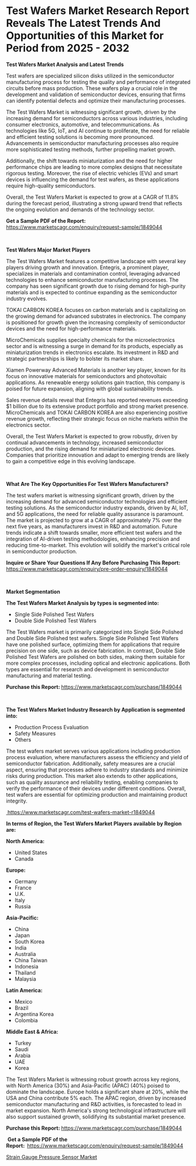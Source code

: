 <p><h1>Test Wafers Market Research Report Reveals The Latest Trends And Opportunities of this Market for Period from 2025 - 2032</h1></p><p><strong>Test Wafers Market Analysis and Latest Trends</strong></p>
<p><p>Test wafers are specialized silicon disks utilized in the semiconductor manufacturing process for testing the quality and performance of integrated circuits before mass production. These wafers play a crucial role in the development and validation of semiconductor devices, ensuring that firms can identify potential defects and optimize their manufacturing processes.</p><p>The Test Wafers Market is witnessing significant growth, driven by the increasing demand for semiconductors across various industries, including consumer electronics, automotive, and telecommunications. As technologies like 5G, IoT, and AI continue to proliferate, the need for reliable and efficient testing solutions is becoming more pronounced. Advancements in semiconductor manufacturing processes also require more sophisticated testing methods, further propelling market growth.</p><p>Additionally, the shift towards miniaturization and the need for higher performance chips are leading to more complex designs that necessitate rigorous testing. Moreover, the rise of electric vehicles (EVs) and smart devices is influencing the demand for test wafers, as these applications require high-quality semiconductors.</p><p>Overall, the Test Wafers Market is expected to grow at a CAGR of 11.8% during the forecast period, illustrating a strong upward trend that reflects the ongoing evolution and demands of the technology sector.</p></p>
<p><strong>Get a Sample PDF of the Report:&nbsp;</strong> <a href="https://www.marketscagr.com/enquiry/request-sample/1849044?utm_campaign=2318&utm_medium=2&utm_source=Github&utm_content=ia&utm_term=11022025&utm_id=test-wafers">https://www.marketscagr.com/enquiry/request-sample/1849044</a></p>
<p>&nbsp;</p>
<p><strong>Test Wafers Major Market Players</strong></p>
<p><p>The Test Wafers Market features a competitive landscape with several key players driving growth and innovation. Entegris, a prominent player, specializes in materials and contamination control, leveraging advanced technologies to enhance semiconductor manufacturing processes. The company has seen significant growth due to rising demand for high-purity materials and is expected to continue expanding as the semiconductor industry evolves.</p><p>TOKAI CARBON KOREA focuses on carbon materials and is capitalizing on the growing demand for advanced substrates in electronics. The company is positioned for growth given the increasing complexity of semiconductor devices and the need for high-performance materials.</p><p>MicroChemicals supplies specialty chemicals for the microelectronics sector and is witnessing a surge in demand for its products, especially as miniaturization trends in electronics escalate. Its investment in R&D and strategic partnerships is likely to bolster its market share.</p><p>Xiamen Powerway Advanced Materials is another key player, known for its focus on innovative materials for semiconductors and photovoltaic applications. As renewable energy solutions gain traction, this company is poised for future expansion, aligning with global sustainability trends.</p><p>Sales revenue details reveal that Entegris has reported revenues exceeding $1 billion due to its extensive product portfolio and strong market presence. MicroChemicals and TOKAI CARBON KOREA are also experiencing positive revenue growth, reflecting their strategic focus on niche markets within the electronics sector.</p><p>Overall, the Test Wafers Market is expected to grow robustly, driven by continual advancements in technology, increased semiconductor production, and the rising demand for miniaturized electronic devices. Companies that prioritize innovation and adapt to emerging trends are likely to gain a competitive edge in this evolving landscape.</p></p>
<p>&nbsp;</p>
<p><strong>What Are The Key Opportunities For Test Wafers Manufacturers?</strong></p>
<p><p>The test wafers market is witnessing significant growth, driven by the increasing demand for advanced semiconductor technologies and efficient testing solutions. As the semiconductor industry expands, driven by AI, IoT, and 5G applications, the need for reliable quality assurance is paramount. The market is projected to grow at a CAGR of approximately 7% over the next five years, as manufacturers invest in R&D and automation. Future trends indicate a shift towards smaller, more efficient test wafers and the integration of AI-driven testing methodologies, enhancing precision and reducing time-to-market. This evolution will solidify the market's critical role in semiconductor production.</p></p>
<p><strong>Inquire or Share Your Questions If Any Before Purchasing This Report:</strong> <a href="https://www.marketscagr.com/enquiry/pre-order-enquiry/1849044?utm_campaign=2318&utm_medium=2&utm_source=Github&utm_content=ia&utm_term=11022025&utm_id=test-wafers">https://www.marketscagr.com/enquiry/pre-order-enquiry/1849044</a></p>
<p>&nbsp;</p>
<p><strong>Market Segmentation</strong></p>
<p><strong>The Test Wafers Market Analysis by types is segmented into:</strong></p>
<p><ul><li>Single Side Polished Test Wafers</li><li>Double Side Polished Test Wafers</li></ul></p>
<p><p>The Test Wafers market is primarily categorized into Single Side Polished and Double Side Polished test wafers. Single Side Polished Test Wafers have one polished surface, optimizing them for applications that require precision on one side, such as device fabrication. In contrast, Double Side Polished Test Wafers are polished on both sides, making them suitable for more complex processes, including optical and electronic applications. Both types are essential for research and development in semiconductor manufacturing and material testing.</p></p>
<p><strong>Purchase this Report:&nbsp;</strong><a href="https://www.marketscagr.com/purchase/1849044?utm_campaign=2318&utm_medium=2&utm_source=Github&utm_content=ia&utm_term=11022025&utm_id=test-wafers">https://www.marketscagr.com/purchase/1849044</a></p>
<p>&nbsp;</p>
<p><strong>The Test Wafers Market Industry Research by Application is segmented into:</strong></p>
<p><ul><li>Production Process Evaluation</li><li>Safety Measures</li><li>Others</li></ul></p>
<p><p>The test wafers market serves various applications including production process evaluation, where manufacturers assess the efficiency and yield of semiconductor fabrication. Additionally, safety measures are a crucial aspect, ensuring that processes adhere to industry standards and minimize risks during production. This market also extends to other applications, such as quality assurance and reliability testing, enabling companies to verify the performance of their devices under different conditions. Overall, test wafers are essential for optimizing production and maintaining product integrity.</p></p>
<p><a href="https://www.marketscagr.com/test-wafers-market-r1849044?utm_campaign=2318&utm_medium=2&utm_source=Github&utm_content=ia&utm_term=11022025&utm_id=test-wafers">&nbsp;https://www.marketscagr.com/test-wafers-market-r1849044</a></p>
<p><strong>In terms of Region, the Test Wafers Market Players available by Region are:</strong></p>
<p>
    <p> <strong> North America: </strong>
        <ul>
            <li>United States</li>
            <li>Canada</li>
        </ul>
        </p> 
    <p> <strong> Europe: </strong>
        <ul>
            <li>Germany</li>
            <li>France</li>
            <li>U.K.</li>
            <li>Italy</li>
            <li>Russia</li>
        </ul>
        </p> 
    <p> <strong> Asia-Pacific: </strong>
        <ul>
            <li>China</li>
            <li>Japan</li>
            <li>South Korea</li>
            <li>India</li>
            <li>Australia</li>
            <li>China Taiwan</li>
            <li>Indonesia</li>
            <li>Thailand</li>
            <li>Malaysia</li>
        </ul>
        </p> 
    <p> <strong> Latin America: </strong>
        <ul>
            <li>Mexico</li>
            <li>Brazil</li>
            <li>Argentina Korea</li>
            <li>Colombia</li>
        </ul>
        </p> 
    <p> <strong> Middle East & Africa: </strong>
        <ul>
            <li>Turkey</li>
            <li>Saudi</li>
            <li>Arabia</li>
            <li>UAE</li>
            <li>Korea</li>
        </ul>
    </p>
    </p>
<p><p>The Test Wafers Market is witnessing robust growth across key regions, with North America (30%) and Asia-Pacific (APAC) (40%) poised to dominate the landscape. Europe holds a significant share at 20%, while the USA and China contribute 5% each. The APAC region, driven by increased semiconductor manufacturing and R&D activities, is forecasted to lead in market expansion. North America's strong technological infrastructure will also support sustained growth, solidifying its substantial market presence.</p></p>
<p><strong>Purchase this Report: </strong><a href="https://www.marketscagr.com/purchase/1849044?utm_campaign=2318&utm_medium=2&utm_source=Github&utm_content=ia&utm_term=11022025&utm_id=test-wafers">https://www.marketscagr.com/purchase/1849044</a></p>
<p>&nbsp;<strong>Get a Sample PDF of the Report:&nbsp;&nbsp;</strong><a href="https://www.marketscagr.com/enquiry/request-sample/1849044?utm_campaign=2318&utm_medium=2&utm_source=Github&utm_content=ia&utm_term=11022025&utm_id=test-wafers">https://www.marketscagr.com/enquiry/request-sample/1849044</a></p>
<p><strong></strong></p>
<p><p><a href="https://github.com/arvelm4nthig/Market-Research-Report-List-1/blob/main/strain-gauge-pressure-sensor-market.md?utm_campaign=2318&utm_medium=2&utm_source=Github&utm_content=ia&utm_term=11022025&utm_id=test-wafers">Strain Gauge Pressure Sensor Market</a></p></p>